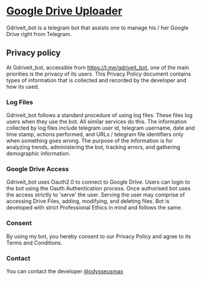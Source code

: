 #  [Google Drive Uploader](https://t.me/gdriveit_bot "Google Drive Uploader")

Gdriveit_bot is a telegram bot that assists one to manage his / her Google Drive right from Telegram.

## Privacy policy
At Gdriveit_bot, accessible from https://t.me/gdriveit_bot, one of the main priorities is the privacy of its users. This Privacy Policy document contains types of information that is collected and recorded by the developer and how its used.

### Log Files
Gdriveit_bot follows a standard procedure of using log files. These files log users when they use the bot. All similar services do this. The information collected by log files include telegram user id, telegram username, date and time stamp, actions performed, and URLs / telegram file identifiers only when something goes wrong. The purpose of the information is for analyzing trends, administering the bot, tracking errors, and gathering demographic information.

### Google Drive Access
Gdriveit_bot uses Oauth2.0 to connect to Google Drive. Users can login to the bot using the Oauth Authentication process. Once authorised bot uses the access strictly to 'serve' the user. Serving the user may comprise of accessing Drive Files, adding, modifying, and deleting files. Bot is developed with strict Professional Ethics in mind and follows the same.

### Consent
By using my bot, you hereby consent to our Privacy Policy and agree to its Terms and Conditions.

### Contact
You can contact the developer [@odysseusmax](https://telegram.dog/odysseusmax "Contact")
